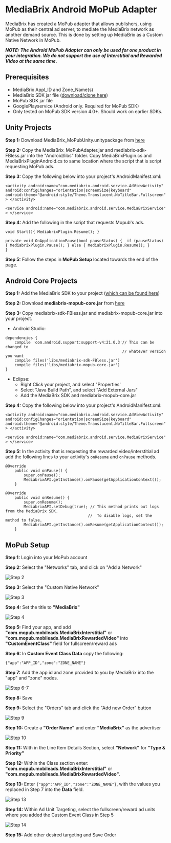 # MediaBrix Android MoPub Adapter

MediaBrix has created a MoPub adapter that allows publishers, using MoPub as their central ad server, to mediate the MediaBrix network as another demand source.  This is done by setting up MediaBrix as a Custom Native Network in MoPub.

***NOTE: The Android MoPub Adapter can only be used for one product in your integration. We do not support the use of Interstitial and Rewarded Video at the same time.***

## Prerequisites
* MediaBrix Appl_ID and Zone_Name(s)
* MediaBrix SDK jar file ([download/clone here](https://github.com/mediabrix/mediabrix-android-sdk/tree/master/Android/SDK%20Files))
* MoPub SDK jar file
* GooglePlayservice (Android only.  Required for MoPub SDK)
* Only tested on MoPub SDK version 4.0+.  Should work on earlier SDKs.  

## Unity Projects
**Step 1:** Download MediaBrix_MoPubUnity.unitypackage from [here](https://github.com/mediabrix/mediabrix-android-mopub-adapter/tree/master/Unity)

**Step 2:** Copy the MediaBrix_MoPubAdapter.jar and mediabrix-sdk-FBless.jar into the "Android/libs" folder.  Copy MediaBrixPlugin.cs and MediaBrixPluginAndroid.cs to same location where the script that is script requesting MoPub ads.

**Step 3:** Copy the following below into your project's AndroidManifest.xml:

``<activity
     android:name="com.mediabrix.android.service.AdViewActivity"
     android:configChanges="orientation|screenSize|keyboard"
     android:theme="@android:style/Theme.Translucent.NoTitleBar.Fullscreen" >
</activity>``

``<service
      android:name="com.mediabrix.android.service.MediaBrixService" >
</service> ``

**Step 4:** Add the following in the script that requests Mopub's ads.

``void Start(){
     MediabrixPlugin.Resume();
}``

``private void OnApplicationPause(bool pauseStatus) { 
     if (pauseStatus) {
	MediabrixPlugin.Pause();
     } else {
	MediabrixPlugin.Resume();
     }        
}
``

**Step 5:** Follow the steps in **MoPub Setup** located towards the end of the page.

## Android Core Projects
**Step 1:** Add the MediaBrix SDK to your project ([which can be found here](https://github.com/mediabrix/mediabrix-android-sdk/tree/master/Android/SDK%20Files))

**Step 2:** Download **mediabrix-mopub-core.jar** from [here](https://github.com/mediabrix/mediabrix-android-mopub-adapter/tree/master/Android%20Core)

**Step 3:** Copy mediabrix-sdk-FBless.jar and mediabrix-mopub-core.jar into your project.
*  Android Studio: 
````
dependencies {
    compile 'com.android.support:support-v4:21.0.3'// This can be changed to
                                                   // whatever version you want  
    compile files('libs/mediabrix-sdk-FBless.jar') 
    compile files('libs/mediabrix-mopub-core.jar') 
}
````

* Eclipse:
  * Right Click your project, and select "Properties'
  * Select "Java Build Path", and select "Add External Jars"
  * Add the MediaBrix SDK and mediabrix-mopub-core.jar

**Step 4:** Copy the following below into your project's AndroidManifest.xml:

``<activity
     android:name="com.mediabrix.android.service.AdViewActivity"
     android:configChanges="orientation|screenSize|keyboard"
     android:theme="@android:style/Theme.Translucent.NoTitleBar.Fullscreen" >
</activity>``

``<service
      android:name="com.mediabrix.android.service.MediaBrixService" >
</service> ``

**Step 5:** In the activity that is requesting the rewarded video/interstitial ad add the following lines to your activity's ``onResume`` and ``onPause`` methods.

````
@Override
    public void onPause() {
        super.onPause();
        MediabrixAPI.getInstance().onPause(getApplicationContext());
    }
````

````
@Override
    public void onResume() {
        super.onResume();
		MediabrixAPI.setDebug(true); // This method prints out logs from the MediaBrix SDK.
				     				//  To disable logs, set the method to false.
        MediabrixAPI.getInstance().onResume(getApplicationContext());
    }
````


## MoPub Setup

**Step 1:** Login into your MoPub account

**Step 2:** Select the "Networks" tab, and click on "Add a Network"

![Step 2](https://cdn.mediabrix.com/o38%2Fdevsupportportal%2FMoPub%20Adapter%20Images%2F2016_03_07_16_42_163.png)

**Step 3:** Select the "Custom Native Network"

![Step 3](https://cdn.mediabrix.com/o38%2Fdevsupportportal%2FMoPub%20Adapter%20Images%2F2016_03_07_16_39_002.png)

**Step 4:** Set the title to **"MediaBrix"**

![Step 4](https://cdn.mediabrix.com/o38%2Fdevsupportportal%2FMoPub%20Adapter%20Images%2F2016_03_07_16_44_344.png)

**Step 5:** Find your app, and add **"com.mopub.mobileads.MediaBrixInterstitial"** or **"com.mopub.mobileads.MediaBrixRewardedVideo"** into **"CustomEventClass"** field for fullscreen/reward ads

**Step 6:** In **Custom Event Class Data** copy the following:

``{"app":"APP_ID","zone":"ZONE_NAME"}``

**Step 7:** Add the app id and zone provided to you by MediaBrix into the "app" and "zone" nodes.

![Step 6-7](https://cdn.mediabrix.com/o38%2Fdevsupportportal%2FMoPub%20Adapter%20Images%2F2016_03_07_16_53_125.png)

**Step 8:** Save

**Step 9:** Select the "Orders" tab and click the "Add new Order" button

![Step 9](https://cdn.mediabrix.com/o38%2Fdevsupportportal%2FMoPub%20Adapter%20Images%2F2016_03_07_17_00_036.png)

**Step 10:** Create a **"Order Name"** and enter **"MediaBrix"** as the  advertiser

![Step 10](https://cdn.mediabrix.com/o38%2Fdevsupportportal%2FMoPub%20Adapter%20Images%2F2016_03_07_17_03_507.png)

**Step 11:** With in the Line Item Details Section, select **"Network"** for **"Type & Priority"**

**Step 12:** Within the Class section enter: **"com.mopub.mobileads.MediaBrixInterstitial"** or **"com.mopub.mobileads.MediaBrixRewardedVideo"**. 

**Step 13:** Enter ``{"app":"APP_ID","zone":"ZONE_NAME"}``, with the values you replaced in Step 7 into the **Data** field.

![Step 13](https://cdn.mediabrix.com/o38%2Fdevsupportportal%2FMoPub%20Adapter%20Images%2F2016_03_07_17_06_418.png)

**Step 14:** Within Ad Unit Targeting, select the fullscreen/reward ad units where you added the Custom Event Class in Step 5

![Step 14](https://cdn.mediabrix.com/o38%2Fdevsupportportal%2FMoPub%20Adapter%20Images%2F2016_03_07_17_09_439.png)

**Step 15:** Add other desired targeting and Save Order
